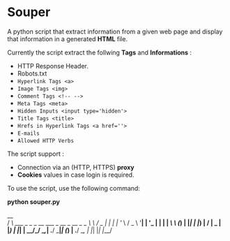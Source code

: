 # Souper
A python script that extract information from a given web page and display that information in a generated **HTML** file.

Currently the script extract the follwing **Tags** and **Informations** : 

* HTTP Response Header.
* Robots.txt
* ```Hyperlink Tags <a> ```
* ```Image Tags <img> ```
* ```Comment Tags <!-- --> ```
* ```Meta Tags <meta>```
* ```Hidden Inputs <input type='hidden'> ```
* ```Title Tags <title> ```
* ```Hrefs in Hyperlink Tags <a href=''> ```
* ```E-mails ```
* ```Allowed HTTP Verbs ```

The script support :
* Connection via an (HTTP, HTTPS) **proxy** 
* **Cookies** values in case login is required.

To use the script, use the following command:

**python souper.py**

 __                                               
/ _\ ___  _   _ _ __   ___ _ __       _ __  _   _ 
\ \ / _ \| | | | '_ \ / _ \ '__|     | '_ \| | | |
_\ \ (_) | |_| | |_) |  __/ |     _  | |_) | |_| |
\__/\___/ \__,_| .__/ \___|_|    (_) | .__/ \__, |
               |_|                   |_|    |___/ 